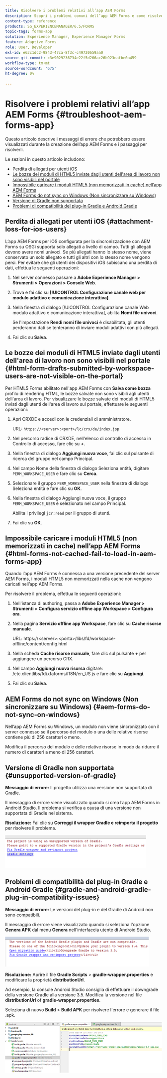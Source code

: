 ```yaml
---
title: Risolvere i problemi relativi all’app AEM Forms
description: Scopri i problemi comuni dell’app AEM Forms e come risolverli.
content-type: reference
products: SG_EXPERIENCEMANAGER/6.5/FORMS
topic-tags: forms-app
solution: Experience Manager, Experience Manager Forms
feature: Adaptive Forms
role: User, Developer
exl-id: e63c1dc2-9843-47ca-8f3c-c49720659aa0
source-git-commit: c3e9029236734e22f5d266ac26b923eafbe0a459
workflow-type: tm+mt
source-wordcount: '675'
ht-degree: 0%

---
```


# Risolvere i problemi relativi all’app AEM Forms {#troubleshoot-aem-forms-app}

Questo articolo descrive i messaggi di errore che potrebbero essere visualizzati durante la creazione dell’app AEM Forms e i passaggi per risolverli.

Le sezioni in questo articolo includono:

* [Perdita di allegati per utenti iOS](/help/forms/using/issues-aem-forms-app.md#attachment-loss-for-ios-users)
* [Le bozze dei moduli di HTML5 inviate dagli utenti dell&#39;area di lavoro non sono visibili nel portale](/help/forms/using/issues-aem-forms-app.md#html-form-drafts-submitted-by-workspace-users-are-not-visible-on-the-portal)
* [Impossibile caricare i moduli HTML5 (non memorizzati in cache) nell’app AEM Forms](/help/forms/using/issues-aem-forms-app.md#html-forms-not-cached-fail-to-load-in-aem-forms-app)
* [AEM Forms do not sync on Windows (Non sincronizzare su Windows)](/help/forms/using/issues-aem-forms-app.md#aem-forms-do-not-sync-on-windows)
* [Versione di Gradle non supportata](/help/forms/using/issues-aem-forms-app.md#unsupported-version-of-gradle)
* [Problemi di compatibilità del plug-in Gradle e Android Gradle](/help/forms/using/issues-aem-forms-app.md#gradle-and-android-gradle-plug-in-compatibility-issues)

## Perdita di allegati per utenti iOS {#attachment-loss-for-ios-users}

L’app AEM Forms per iOS configurata per la sincronizzazione con AEM Forms su OSGi supporta solo allegati a livello di campo. Tutti gli allegati devono avere nomi univoci. Se più allegati hanno lo stesso nome, viene conservato un solo allegato e tutti gli altri con lo stesso nome vengono persi. Per evitare che gli utenti dei dispositivi iOS subiscano una perdita di dati, effettua le seguenti operazioni:

1. Nel server connesso passare a **Adobe Experience Manager > Strumenti > Operazioni > Console Web**.
1. Trova e fai clic su **[!UICONTROL Configurazione canale web per modulo adattivo e comunicazione interattiva]**.
1. Nella finestra di dialogo [!UICONTROL Configurazione canale Web modulo adattivo e comunicazione interattiva], abilita **Nomi file univoci**.

   Se l&#39;impostazione **Rendi nomi file univoci** è disabilitata, gli utenti perderanno dati se tenteranno di inviare moduli adattivi con più allegati.

1. Fai clic su **Salva**.

## Le bozze dei moduli di HTML5 inviate dagli utenti dell&#39;area di lavoro non sono visibili nel portale {#html-form-drafts-submitted-by-workspace-users-are-not-visible-on-the-portal}

Per HTML5 Forms abilitato nell&#39;app AEM Forms con **Salva come bozza** profilo di rendering HTML, le bozze salvate non sono visibili agli utenti dell&#39;area di lavoro. Per visualizzare le bozze salvate dei moduli di HTML5 inviati dagli utenti dell&#39;area di lavoro sul portale, effettuare le seguenti operazioni:

1. Apri CRXDE e accedi con le credenziali di amministratore.

   URL: `https://<server>:<port>/lc/crx/de/index.jsp`

1. Nel percorso radice di CRXDE, nell&#39;elenco di controllo di accesso in Controllo di accesso, fare clic su **+**.
1. Nella finestra di dialogo **Aggiungi nuova voce**, fai clic sul pulsante di ricerca del gruppo nel campo Principal.
1. Nel campo Nome della finestra di dialogo Seleziona entità, digitare `PERM_WORKSPACE_USER` e fare clic su **Cerca**.
1. Selezionare il gruppo `PERM_WORKSPACE_USER` nella finestra di dialogo Seleziona entità e fare clic su **OK**.
1. Nella finestra di dialogo Aggiungi nuova voce, il gruppo `PERM_WORKSPACE_USER` è selezionato nel campo Principal.

   Abilita i privilegi `jcr:read` per il gruppo di utenti.

1. Fai clic su **OK**.

## Impossibile caricare i moduli HTML5 (non memorizzati in cache) nell’app AEM Forms {#html-forms-not-cached-fail-to-load-in-aem-forms-app}

Quando l’app AEM Forms è connessa a una versione precedente del server AEM Forms, i moduli HTML5 non memorizzati nella cache non vengono caricati nell’app AEM Forms.

Per risolvere il problema, effettua le seguenti operazioni:

1. Nell&#39;istanza di authoring, passa a **Adobe Experience Manager > Strumenti > Configura servizio offline app Workspace > Configura ora**.
1. Nella pagina **Servizio offline app Workspace**, fare clic su **Cache risorse manuale**.

   URL: https://&lt;server>:&lt;porta>/libs/fd/workspace-offline/content/config.html

1. Nella scheda **Cache risorse manuale**, fare clic sul pulsante **+** per aggiungere un percorso CRX.
1. Nel campo **Aggiungi nuova risorsa** digitare: /etc.clientlibs/fd/xfaforms/I18N/en_US.js e fare clic su **Aggiungi**.
1. Fai clic su **Salva**.

## AEM Forms do not sync on Windows (Non sincronizzare su Windows) {#aem-forms-do-not-sync-on-windows}

Nell’app AEM Forms su Windows, un modulo non viene sincronizzato con il server connesso se il percorso del modulo o una delle relative risorse contiene più di 256 caratteri o meno.

Modifica il percorso del modulo e delle relative risorse in modo da ridurre il numero di caratteri a meno di 256 caratteri.

## Versione di Gradle non supportata {#unsupported-version-of-gradle}

**Messaggio di errore:** Il progetto utilizza una versione non supportata di Gradle.

Il messaggio di errore viene visualizzato quando si crea l’app AEM Forms in Android Studio. Il problema si verifica a causa di una versione non supportata di Gradle nel sistema.

**Risoluzione:** Fai clic su **Correggi il wrapper Gradle e reimporta il progetto** per risolvere il problema.

![gradle_unsupported_version](assets/gradle_unsupported_version.png)

## Problemi di compatibilità del plug-in Gradle e Android Gradle {#gradle-and-android-gradle-plug-in-compatibility-issues}

**Messaggio di errore:** Le versioni del plug-in e del Gradle di Android non sono compatibili.

Il messaggio di errore viene visualizzato quando si seleziona l&#39;opzione **Genera APK** dal menu **Genera** nell&#39;interfaccia utente di Android Studio.

![compatibilità_plug_gradle](assets/gradle_plugin_compatibility.png)

**Risoluzione:** Aprire il file **Gradle Scripts** > **gradle-wrapper.properties** e modificare la proprietà **distributionUrl**.

Ad esempio, la console Android Studio consiglia di effettuare il downgrade della versione Gradle alla versione 3.5. Modifica la versione nel file **distributionUrl** of **gradle-wrapper.properties**.

Seleziona di nuovo **Build** > **Build APK** per risolvere l&#39;errore e generare il file .apk.

![gradle_wrapper_properties](assets/gradle_wrapper_properties.png)
